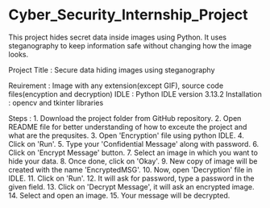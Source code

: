 # Cyber_Security_Internship_Project
This project hides secret data inside images using Python. It uses steganography to keep information safe without changing how the image looks.

Project Title : Secure data hiding images using steganography

Reuirement : Image with any extension(except GIF), source code files(encyption and decryption)
IDLE : Python IDLE version 3.13.2
Installation : opencv and tkinter libraries

Steps :
	1. Download the project folder from GitHub repository.
 	2. Open README file for better understanding of how to exceute the project and what are the prequsites.
	3. Open 'Encryption' file using python IDLE.
	4. Click on 'Run'.
	5. Type your 'Confidential Message' along with password.
	6. Click on 'Encrypt Message' button.
	7. Select an image in which you want to hide your data.
	8. Once done, click on 'Okay'.
	9. New copy of image will be created with the name 'EncryptedMSG'.
	10. Now, open 'Decryption' file in IDLE.
	11. Click on 'Run'.
	12. It will ask for password, type a password in the given field.
	13. Click on 'Decrypt Message', it will ask an encrypted image.
	14. Select and open an image.
	15. Your message will be decrypted.
